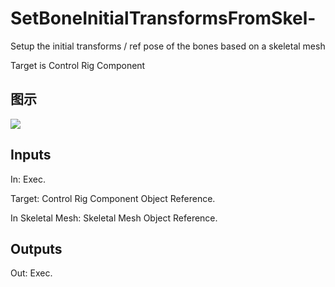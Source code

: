 # SetBoneInitialTransformsFromSkel-

Setup the initial transforms / ref pose of the bones based on a skeletal mesh

Target is Control Rig Component

## 图示

![]($-20221218-18320091.png)

## Inputs

In: Exec.

Target: Control Rig Component Object Reference.

In Skeletal Mesh: Skeletal Mesh Object Reference.  

## Outputs

Out: Exec.

